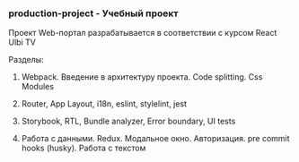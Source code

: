 ### production-project - Учебный проект
Проект Web-портал разрабатывается в соответствии с курсом React Ulbi TV

Разделы:

1. Webpack. Введение в архитектуру проекта. Code splitting. Css Modules

2. Router, App Layout, i18n, eslint, stylelint, jest

3. Storybook, RTL, Bundle analyzer, Error boundary, UI tests

4. Работа с данными. Redux. Модальное окно. Авторизация. pre commit hooks (husky). Работа с текстом
